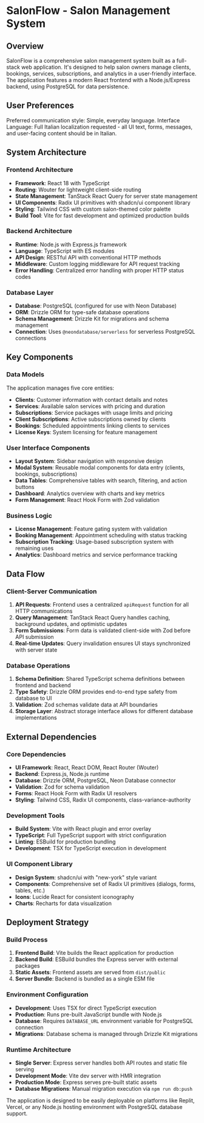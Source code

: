 # SalonFlow - Salon Management System

## Overview

SalonFlow is a comprehensive salon management system built as a full-stack web application. It's designed to help salon owners manage clients, bookings, services, subscriptions, and analytics in a user-friendly interface. The application features a modern React frontend with a Node.js/Express backend, using PostgreSQL for data persistence.

## User Preferences

Preferred communication style: Simple, everyday language.
Interface Language: Full Italian localization requested - all UI text, forms, messages, and user-facing content should be in Italian.

## System Architecture

### Frontend Architecture
- **Framework**: React 18 with TypeScript
- **Routing**: Wouter for lightweight client-side routing
- **State Management**: TanStack React Query for server state management
- **UI Components**: Radix UI primitives with shadcn/ui component library
- **Styling**: Tailwind CSS with custom salon-themed color palette
- **Build Tool**: Vite for fast development and optimized production builds

### Backend Architecture
- **Runtime**: Node.js with Express.js framework
- **Language**: TypeScript with ES modules
- **API Design**: RESTful API with conventional HTTP methods
- **Middleware**: Custom logging middleware for API request tracking
- **Error Handling**: Centralized error handling with proper HTTP status codes

### Database Layer
- **Database**: PostgreSQL (configured for use with Neon Database)
- **ORM**: Drizzle ORM for type-safe database operations
- **Schema Management**: Drizzle Kit for migrations and schema management
- **Connection**: Uses `@neondatabase/serverless` for serverless PostgreSQL connections

## Key Components

### Data Models
The application manages five core entities:
- **Clients**: Customer information with contact details and notes
- **Services**: Available salon services with pricing and duration
- **Subscriptions**: Service packages with usage limits and pricing
- **Client Subscriptions**: Active subscriptions owned by clients
- **Bookings**: Scheduled appointments linking clients to services
- **License Keys**: System licensing for feature management

### User Interface Components
- **Layout System**: Sidebar navigation with responsive design
- **Modal System**: Reusable modal components for data entry (clients, bookings, subscriptions)
- **Data Tables**: Comprehensive tables with search, filtering, and action buttons
- **Dashboard**: Analytics overview with charts and key metrics
- **Form Management**: React Hook Form with Zod validation

### Business Logic
- **License Management**: Feature gating system with validation
- **Booking Management**: Appointment scheduling with status tracking
- **Subscription Tracking**: Usage-based subscription system with remaining uses
- **Analytics**: Dashboard metrics and service performance tracking

## Data Flow

### Client-Server Communication
1. **API Requests**: Frontend uses a centralized `apiRequest` function for all HTTP communications
2. **Query Management**: TanStack React Query handles caching, background updates, and optimistic updates
3. **Form Submissions**: Form data is validated client-side with Zod before API submission
4. **Real-time Updates**: Query invalidation ensures UI stays synchronized with server state

### Database Operations
1. **Schema Definition**: Shared TypeScript schema definitions between frontend and backend
2. **Type Safety**: Drizzle ORM provides end-to-end type safety from database to UI
3. **Validation**: Zod schemas validate data at API boundaries
4. **Storage Layer**: Abstract storage interface allows for different database implementations

## External Dependencies

### Core Dependencies
- **UI Framework**: React, React DOM, React Router (Wouter)
- **Backend**: Express.js, Node.js runtime
- **Database**: Drizzle ORM, PostgreSQL, Neon Database connector
- **Validation**: Zod for schema validation
- **Forms**: React Hook Form with Radix UI resolvers
- **Styling**: Tailwind CSS, Radix UI components, class-variance-authority

### Development Tools
- **Build System**: Vite with React plugin and error overlay
- **TypeScript**: Full TypeScript support with strict configuration
- **Linting**: ESBuild for production bundling
- **Development**: TSX for TypeScript execution in development

### UI Component Library
- **Design System**: shadcn/ui with "new-york" style variant
- **Components**: Comprehensive set of Radix UI primitives (dialogs, forms, tables, etc.)
- **Icons**: Lucide React for consistent iconography
- **Charts**: Recharts for data visualization

## Deployment Strategy

### Build Process
1. **Frontend Build**: Vite builds the React application for production
2. **Backend Build**: ESBuild bundles the Express server with external packages
3. **Static Assets**: Frontend assets are served from `dist/public`
4. **Server Bundle**: Backend is bundled as a single ESM file

### Environment Configuration
- **Development**: Uses TSX for direct TypeScript execution
- **Production**: Runs pre-built JavaScript bundle with Node.js
- **Database**: Requires `DATABASE_URL` environment variable for PostgreSQL connection
- **Migrations**: Database schema is managed through Drizzle Kit migrations

### Runtime Architecture
- **Single Server**: Express server handles both API routes and static file serving
- **Development Mode**: Vite dev server with HMR integration
- **Production Mode**: Express serves pre-built static assets
- **Database Migrations**: Manual migration execution via `npm run db:push`

The application is designed to be easily deployable on platforms like Replit, Vercel, or any Node.js hosting environment with PostgreSQL database support.